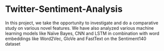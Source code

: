 # Twitter-Sentiment-Analysis
In this project, we take the opportunity to investigate and do a comparative study on various novel features. We have also analyzed various machine learning models like Naïve Bayes, CNN and LSTM in combination with word embeddings like Word2Vec, GloVe and FastText on the Sentiment140 dataset
